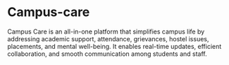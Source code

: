 # Campus-care
Campus Care is an all-in-one platform that simplifies campus life by addressing academic support, attendance, grievances, hostel issues, placements, and mental well-being. It enables real-time updates, efficient collaboration, and smooth communication among students and staff.
